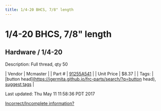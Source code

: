 ```yaml
---
title: 1/4-20 BHCS, 7/8" length
---
```


# 1/4-20 BHCS, 7/8" length
## Hardware / 1/4-20
Description: 	Full thread, qty 50 

| Vendor | Mcmaster | 
| Part # | [91255A541](https://www.mcmaster.com/#91255A541) | 
| Unit Price | $8.37 | 
| Tags: | [button head](https://jgermita.github.io/frc-parts/search/?q=button head), [suggest tags](https://docs.google.com/forms/d/e/1FAIpQLSeWyY8v3RgOty-MyWmh9U0iivNYN_molChYyS-0U-o-kOAv_g/viewform) | 

Last updated: Thu May 11 11:58:36 PDT 2017

 [Incorrect/Incomplete information?](https://docs.google.com/forms/d/e/1FAIpQLSeWyY8v3RgOty-MyWmh9U0iivNYN_molChYyS-0U-o-kOAv_g/viewform)